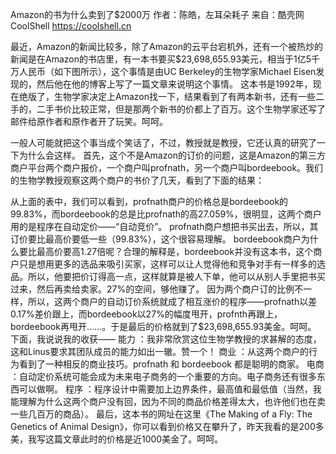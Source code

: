 Amazon的书为什么卖到了$2000万
作者：陈皓，左耳朵耗子
来自：酷壳网 CoolShell https://coolshell.cn

最近，Amazon的新闻比较多，除了Amazon的云平台宕机外，还有一个被热炒的新闻是在Amazon的书店里，有一本书要买$23,698,655.93美元，相当于1亿5千万人民币（如下图所示），这个事情是由UC Berkeley的生物学家Michael Eisen发现的，然后他在他的博客上写了一篇文章来说明这个事情。
这本书是1992年，现在绝版了，生物学家决定上Amazon找一下，结果看到了有两本新书，还有一些二手的，二手书价比较正常，但是那两个新书的价都上了百万。这个生物学家还写了邮件给原作者和原作者开了玩笑。呵呵。

一般人可能就把这个事当成个笑话了，不过，教授就是教授，它还认真的研究了一下为什么会这样。
首先，这个不是Amazon的订价的问题，这是Amazon的第三方商户平台两个商户报价，一个商户叫profnath，另一个商户叫bordeebook。我们的生物学教授观察这两个商户的书价了几天，看到了下面的结果：

从上面的表中，我们可以看到，profnath商户的价格总是bordeebook的99.83%，而bordeebook的总是比profnath的高27.059%，很明显，这两个商户用的是程序在自动定价——“自动竞价”。
profnath商户想把书买出去，所以，其订价要比最高价要低一些（99.83%），这个很容易理解。 bordeebook商户为什么要比最高价要高1.27倍呢？合理的解释是，bordeebook并没有这本书，这个商户只是想用更多的选品来吸引买家，这样可以让人觉得他和竞争对手有一样多的选品。所以，他要把价订得高一点，这样就算是被人下单，他可以从别人手里把书买过来，然后再卖给卖家。27%的空间，够他赚了。
因为两个商户订的比例不一样，所以，这两个商户的自动订价系统就成了相互涨价的程序——profnath以差0.17%差价跟上，而bordeebook以27%的幅度甩开，profnth再跟上，bordeebook再甩开……。于是最后的价格就到了$23,698,655.93美金。呵呵。
下面，我说说我的收获——
能力 ：我非常欣赏这位生物学教授的求甚解的态度，这和Linus要求其团队成员的能力如出一辙。赞一个！ 商业 ：从这两个商户的行为看到了一种相反的商业技巧。profnath 和 bordeebook 都是聪明的商家。 电商 ：自动定价系统可能会成为未来电子商务的一个重要的方向。电子商务还有很多东西可以做啊。 程序 ：程序设计中需要加上边界条件，最高值和最低值（当然，我能理解为什么这两个商户没有回，因为不同的商品价格差得太大，也许他们也在卖一些几百万的商品）。
最后，这本书的网址在这里《The Making of a Fly: The Genetics of Animal Design》，你可以看到价格又在攀升了，昨天我看的是200多美，我写这篇文章此时的价格是近1000美金了。呵呵。